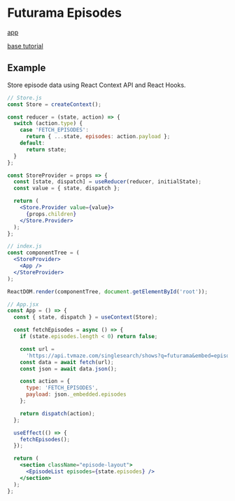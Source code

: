 # Futurama Episodes

[app](http://radavis.github.io/futurama-episodes)

[base tutorial](https://medium.com/octopus-labs-london/replacing-redux-with-react-hooks-and-context-part-1-11b72ffdb533)

## Example

Store episode data using React Context API and React Hooks.

```jsx
// Store.js
const Store = createContext();

const reducer = (state, action) => {
  switch (action.type) {
    case 'FETCH_EPISODES':
      return { ...state, episodes: action.payload };
    default:
      return state;
  }
};

const StoreProvider = props => {
  const [state, dispatch] = useReducer(reducer, initialState);
  const value = { state, dispatch };

  return (
    <Store.Provider value={value}>
      {props.children}
    </Store.Provider>
  );
};

// index.js
const componentTree = (
  <StoreProvider>
    <App />
  </StoreProvider>
);

ReactDOM.render(componentTree, document.getElementById('root'));

// App.jsx
const App = () => {
  const { state, dispatch } = useContext(Store);

  const fetchEpisodes = async () => {
    if (state.episodes.length < 0) return false;

    const url =
      'https://api.tvmaze.com/singlesearch/shows?q=futurama&embed=episodes';
    const data = await fetch(url);
    const json = await data.json();

    const action = {
      type: 'FETCH_EPISODES',
      payload: json._embedded.episodes
    };

    return dispatch(action);
  };

  useEffect(() => {
    fetchEpisodes();
  });

  return (
    <section className="episode-layout">
      <EpisodeList episodes={state.episodes} />
    </section>
  );
};
```
